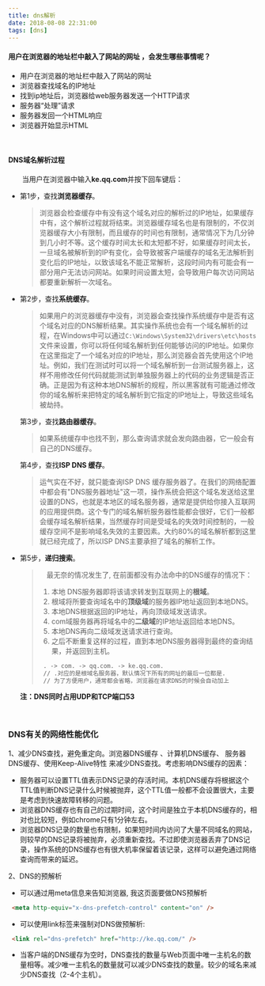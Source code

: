 ```yaml
---
title: dns解析
date: 2018-08-08 22:31:00
tags: [dns]
---
```


#### 用户在浏览器的地址栏中敲入了网站的网址 ，会发生哪些事情呢？

- 用户在浏览器的地址栏中敲入了网站的网址
- 浏览器查找域名的IP地址
- 找到ip地址后，浏览器给web服务器发送一个HTTP请求
- 服务器“处理”请求
- 服务器发回一个HTML响应
- 浏览器开始显示HTML

<br/>

<!--more-->

#### DNS域名解析过程

　　当用户在浏览器中输入**ke.qq.com**并按下回车键后：

- 第1步，查找**浏览器缓存**。

  > 浏览器会检查缓存中有没有这个域名对应的解析过的IP地址，如果缓存中有，这个解析过程就将结束。浏览器缓存域名也是有限制的，不仅浏览器缓存大小有限制，而且缓存的时间也有限制，通常情况下为几分钟到几小时不等。这个缓存时间太长和太短都不好，如果缓存时间太长，一旦域名被解析到的IP有变化，会导致被客户端缓存的域名无法解析到变化后的IP地址，以致该域名不能正常解析，这段时间内有可能会有一部分用户无法访问网站。如果时间设置太短，会导致用户每次访问网站都要重新解析一次域名。

  

- 第2步，查找**系统缓存**。

  > 如果用户的浏览器缓存中没有，浏览器会查找操作系统缓存中是否有这个域名对应的DNS解析结果。其实操作系统也会有一个域名解析的过程，在Windows中可以通过`C:\Windows\System32\drivers\etc\hosts`文件来设置，你可以将任何域名解析到任何能够访问的IP地址。如果你在这里指定了一个域名对应的IP地址，那么浏览器会首先使用这个IP地址。例如，我们在测试时可以将一个域名解析到一台测试服务器上，这样不用修改任何代码就能测试到单独服务器上的代码的业务逻辑是否正确。正是因为有这种本地DNS解析的规程，所以黑客就有可能通过修改你的域名解析来把特定的域名解析到它指定的IP地址上，导致这些域名被劫持。

  

  第3步，查找**路由器缓存**。

  > 如果系统缓存中也找不到，那么查询请求就会发向路由器，它一般会有自己的DNS缓存。

  

  第4步，查找**ISP DNS 缓存**。

  > 运气实在不好，就只能查询ISP DNS 缓存服务器了。在我们的网络配置中都会有"DNS服务器地址"这一项，操作系统会把这个域名发送给这里设置的DNS，也就是本地区的域名服务器，通常是提供给你接入互联网的应用提供商。这个专门的域名解析服务器性能都会很好，它们一般都会缓存域名解析结果，当然缓存时间是受域名的失效时间控制的，一般缓存空间不是影响域名失效的主要因素。大约80%的域名解析都到这里就已经完成了，所以ISP DNS主要承担了域名的解析工作。

  

- 第5步，**递归搜索**。

  > 　最无奈的情况发生了, 在前面都没有办法命中的DNS缓存的情况下：
  >
  > 1. 本地 DNS服务器即将该请求转发到互联网上的**根域**。
  > 2. 根域将所要查询域名中的**顶级域**的服务器IP地址返回到本地DNS。
  > 3. 本地DNS根据返回的IP地址，再向顶级域发送请求。
  > 4. com域服务器再将域名中的**二级域**的IP地址返回给本地DNS。
  > 5. 本地DNS再向二级域发送请求进行查询。
  > 6. 之后不断重复这样的过程，直到本地DNS服务器得到最终的查询结果，并返回到主机。
  >
  > ```markdown
  >  . -> com. -> qq.com. -> ke.qq.com.
  >  // .对应的是根域名服务器，默认情况下所有的网址的最后一位都是.
  >  // 为了方便用户，通常都会省略，浏览器在请求DNS的时候会自动加上
  > ```

  **注：DNS同时占用UDP和TCP端口53** 

  <br/>

### DNS有关的网络性能优化

1、减少DNS查找，避免重定向。浏览器DNS缓存 、计算机DNS缓存、 服务器DNS缓存、使用Keep-Alive特性 来减少DNS查找。考虑影响DNS缓存的因素：

- 服务器可以设置TTL值表示DNS记录的存活时间。本机DNS缓存将根据这个TTL值判断DNS记录什么时候被抛弃，这个TTL值一般都不会设置很大，主要是考虑到快速故障转移的问题。
- 浏览器DNS缓存也有自己的过期时间，这个时间是独立于本机DNS缓存的，相对也比较短，例如chrome只有1分钟左右。
- 浏览器DNS记录的数量也有限制，如果短时间内访问了大量不同域名的网站，则较早的DNS记录将被抛弃，必须重新查找。不过即使浏览器丢弃了DNS记录，操作系统的DNS缓存也有很大机率保留着该记录，这样可以避免通过网络查询而带来的延迟。

2、DNS的预解析

  - 可以通过用meta信息来告知浏览器, 我这页面要做DNS预解析

```html
 <meta http-equiv="x-dns-prefetch-control" content="on" />
```

- 可以使用link标签来强制对DNS做预解析:

```html
 <link rel="dns-prefetch" href="http://ke.qq.com/" />
```

- 当客户端的DNS缓存为空时，DNS查找的数量与Web页面中唯一主机名的数量相等。减少唯一主机名的数量就可以减少DNS查找的数量。较少的域名来减少DNS查找（2-4个主机）。